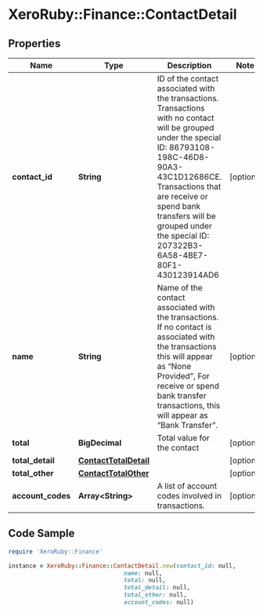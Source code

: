 # XeroRuby::Finance::ContactDetail

## Properties

Name | Type | Description | Notes
------------ | ------------- | ------------- | -------------
**contact_id** | **String** | ID of the contact associated with the transactions.    Transactions with no contact will be grouped under the special ID: 86793108-198C-46D8-90A3-43C1D12686CE.    Transactions that are receive or spend bank transfers will be grouped under the special ID: 207322B3-6A58-4BE7-80F1-430123914AD6 | [optional] 
**name** | **String** | Name of the contact associated with the transactions.    If no contact is associated with the transactions this will appear as “None Provided”,    For receive or spend bank transfer transactions, this will appear as “Bank Transfer”. | [optional] 
**total** | **BigDecimal** | Total value for the contact | [optional] 
**total_detail** | [**ContactTotalDetail**](ContactTotalDetail.md) |  | [optional] 
**total_other** | [**ContactTotalOther**](ContactTotalOther.md) |  | [optional] 
**account_codes** | **Array&lt;String&gt;** | A list of account codes involved in transactions. | [optional] 

## Code Sample

```ruby
require 'XeroRuby::Finance'

instance = XeroRuby::Finance::ContactDetail.new(contact_id: null,
                                 name: null,
                                 total: null,
                                 total_detail: null,
                                 total_other: null,
                                 account_codes: null)
```


